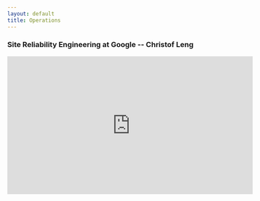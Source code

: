 ```yaml
---
layout: default
title: Operations
---
```


### Site Reliability Engineering at Google -- Christof Leng

<iframe width="560" height="315" src="https://www.youtube-nocookie.com/embed/Cxb7a8lTv8A" title="YouTube video player" frameborder="0" allow="accelerometer; autoplay; clipboard-write; encrypted-media; gyroscope; picture-in-picture; web-share" allowfullscreen></iframe>
